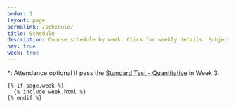 ```yaml
---
order: 1
layout: page
permalink: /schedule/
title: Schedule
description: Course schedule by week. Click for weekly details. Subject to change.
nav: true
week: true
---
```


<!-- A typical weekly session will have three components:

1. **Lecture on reading materials and statistics.** During the first hour, I will typically give a lecture to cover the major points of the week. I will also answer any of your questions.

2. **In class practice on empirical methods.** We will solve problems and practice empirical methods in class.

3. **In class preparation and presentation.** The last hour helps you prepare your replication project. -->

\*\: Attendance optional if pass the [Standard Test - Quantitative](/test_quant/) in Week 3.

<div class="post">

    {% if page.week %}
      {% include week.html %}
    {% endif %}

</div>
